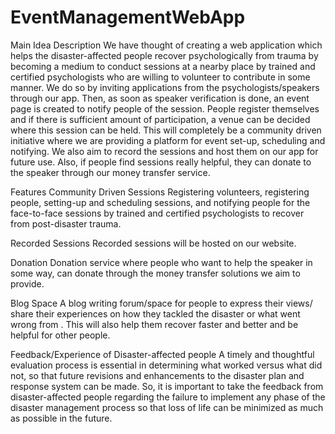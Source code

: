 # EventManagementWebApp
Main Idea Description
We have thought of creating a web application which helps the disaster-affected people recover psychologically from trauma by becoming a medium to conduct sessions at a nearby place by trained and certified psychologists who are willing to volunteer to contribute in some manner. We do so by inviting applications from the psychologists/speakers through our app. Then, as soon as speaker verification is done, an event page is created to notify people of the session. People register themselves and if there is sufficient amount of participation, a venue can be decided where this session can be held. This will completely be a community driven initiative where we are providing a platform for event set-up, scheduling and notifying. We also aim to record the sessions and host them on our app for future use. Also, if people find sessions really helpful, they can donate to the speaker through our money transfer service.

Features
Community Driven Sessions
Registering volunteers, registering people, setting-up and scheduling sessions, and notifying people for the face-to-face sessions by trained and certified psychologists to recover from post-disaster trauma.

Recorded Sessions
Recorded sessions will be hosted on our website.

Donation
Donation service where people who want to help the speaker in some way, can donate through the money transfer solutions we aim to provide.

Blog Space
A blog writing forum/space for people to express their views/ share their experiences on how they tackled the disaster or what went wrong from . This will also help them recover faster and better and be helpful for other people.

Feedback/Experience of Disaster-affected people
A timely and thoughtful evaluation process is essential in determining what worked versus what did not, so that future revisions and enhancements to the disaster plan and response system can be made. So, it is important to take the feedback from disaster-affected people regarding the failure to implement any phase of the disaster management process so that loss of life can be minimized as much as possible in the future.
